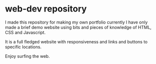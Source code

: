 # web-dev repository

I made this repository for making my own portfolio currently I have only made a brief demo website using bits and pieces of knowledge of HTML, CSS and Javascript.

It is a full fledged website with responsiveness and links and buttons to specific locations.

Enjoy surfing the web.